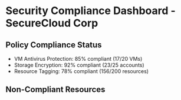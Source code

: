 # Security Compliance Dashboard - SecureCloud Corp
## Policy Compliance Status
- VM Antivirus Protection: 85% compliant (17/20 VMs)
- Storage Encryption: 92% compliant (23/25 accounts)
- Resource Tagging: 78% compliant (156/200 resources)
## Non-Compliant Resources
